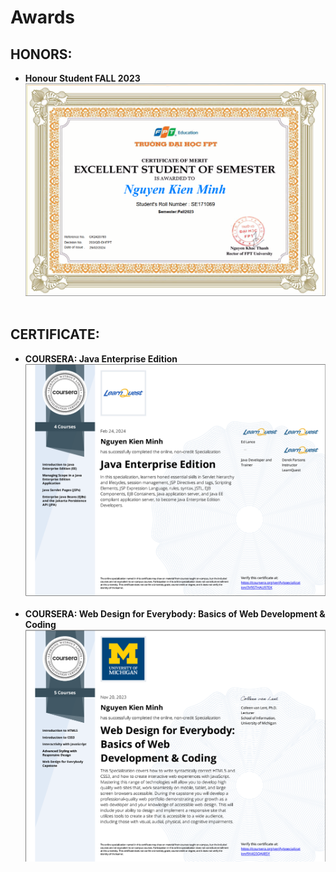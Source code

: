 # Awards <br>
## HONORS:
- **Honour Student FALL 2023** <br>
    <img src="CertificateFPTU/Execllentpng.png" alt="Certificate"> <br><br>

## CERTIFICATE:
- **COURSERA: Java Enterprise Edition** <br>
    <img src="CertificateCousera/Java.png" alt="Certificate"> <br><br>
- **COURSERA: Web Design for Everybody: Basics of Web Development & Coding** <br>
    <img src="CertificateCousera/WED.png" alt="Certificate"> <br><br>
